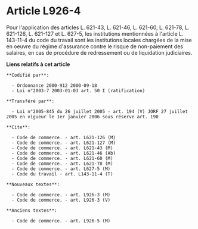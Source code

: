 # Article L926-4

Pour l'application des articles L. 621-43, L. 621-46, L. 621-60, L. 621-78, L. 621-126, L. 621-127 et L. 627-5, les
institutions mentionnées à l'article L. 143-11-4 du code du travail sont les institutions locales chargées de la mise en
oeuvre du régime d'assurance contre le risque de non-paiement des salaires, en cas de procédure de redressement ou de
liquidation judiciaires.

**Liens relatifs à cet article**

	**Codifié par**:

	  - Ordonnance 2000-912 2000-09-18
	  - Loi n°2003-7 2003-01-03 art. 50 I (ratification)

	**Transféré par**:

	  - Loi n°2005-845 du 26 juillet 2005 - art. 194 (V) JORF 27 juillet 2005 en vigueur le 1er janvier 2006 sous réserve art. 190

	**Cite**:

	  - Code de commerce. - art. L621-126 (M)
	  - Code de commerce. - art. L621-127 (M)
	  - Code de commerce. - art. L621-43 (M)
	  - Code de commerce. - art. L621-46 (Ab)
	  - Code de commerce. - art. L621-60 (M)
	  - Code de commerce. - art. L621-78 (M)
	  - Code de commerce. - art. L627-5 (M)
	  - Code du travail - art. L143-11-4 (T)

	**Nouveaux textes**:

	  - Code de commerce. - art. L926-3 (M)
	  - Code de commerce. - art. L926-3 (V)

	**Anciens textes**:

	  - Code de commerce. - art. L926-5 (M)
